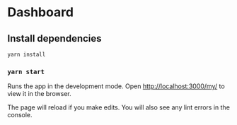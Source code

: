 # Dashboard

## Install dependencies

```bash
yarn install
```

### `yarn start`

Runs the app in the development mode. Open [http://localhost:3000/my/](http://localhost:3000/my/) to view it in the browser.

The page will reload if you make edits. You will also see any lint errors in the console.

